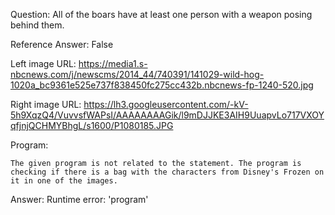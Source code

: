 Question: All of the boars have at least one person with a weapon posing behind them.

Reference Answer: False

Left image URL: https://media1.s-nbcnews.com/j/newscms/2014_44/740391/141029-wild-hog-1020a_bc9361e525e737f838450fc275cc432b.nbcnews-fp-1240-520.jpg

Right image URL: https://lh3.googleusercontent.com/-kV-5h9XqzQ4/VuvvsfWAPsI/AAAAAAAAGik/l9mDJJKE3AIH9UuapvLo717VXOYqfjnjQCHMYBhgL/s1600/P1080185.JPG

Program:

```
The given program is not related to the statement. The program is checking if there is a bag with the characters from Disney's Frozen on it in one of the images.
```
Answer: Runtime error: 'program'

